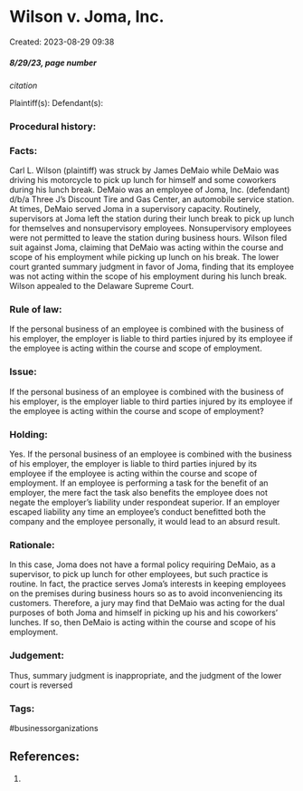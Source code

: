 # Wilson v. Joma, Inc.
Created: 2023-08-29 09:38

##### 8/29/23, page number
*citation*

Plaintiff(s):
Defendant(s):

### Procedural history:

### Facts:
Carl L. Wilson (plaintiff) was struck by James DeMaio while DeMaio was driving his motorcycle to pick up lunch for himself and some coworkers during his lunch break. DeMaio was an employee of Joma, Inc. (defendant) d/b/a Three J’s Discount Tire and Gas Center, an automobile service station. At times, DeMaio served Joma in a supervisory capacity. Routinely, supervisors at Joma left the station during their lunch break to pick up lunch for themselves and nonsupervisory employees. Nonsupervisory employees were not permitted to leave the station during business hours. Wilson filed suit against Joma, claiming that DeMaio was acting within the course and scope of his employment while picking up lunch on his break. The lower court granted summary judgment in favor of Joma, finding that its employee was not acting within the scope of his employment during his lunch break. Wilson appealed to the Delaware Supreme Court.

### Rule of law:
If the personal business of an employee is combined with the business of his employer, the employer is liable to third parties injured by its employee if the employee is acting within the course and scope of employment.

### Issue:
If the personal business of an employee is combined with the business of his employer, is the employer liable to third parties injured by its employee if the employee is acting within the course and scope of employment?

### Holding:
Yes. If the personal business of an employee is combined with the business of his employer, the employer is liable to third parties injured by its employee if the employee is acting within the course and scope of employment. If an employee is performing a task for the benefit of an employer, the mere fact the task also benefits the employee does not negate the employer’s liability under respondeat superior. If an employer escaped liability any time an employee’s conduct benefitted both the company and the employee personally, it would lead to an absurd result. 

### Rationale:
In this case, Joma does not have a formal policy requiring DeMaio, as a supervisor, to pick up lunch for other employees, but such practice is routine. In fact, the practice serves Joma’s interests in keeping employees on the premises during business hours so as to avoid inconveniencing its customers. Therefore, a jury may find that DeMaio was acting for the dual purposes of both Joma and himself in picking up his and his coworkers’ lunches. If so, then DeMaio is acting within the course and scope of his employment. 

### Judgement:
Thus, summary judgment is inappropriate, and the judgment of the lower court is reversed

### Tags:
#businessorganizations 



## References:

1. 